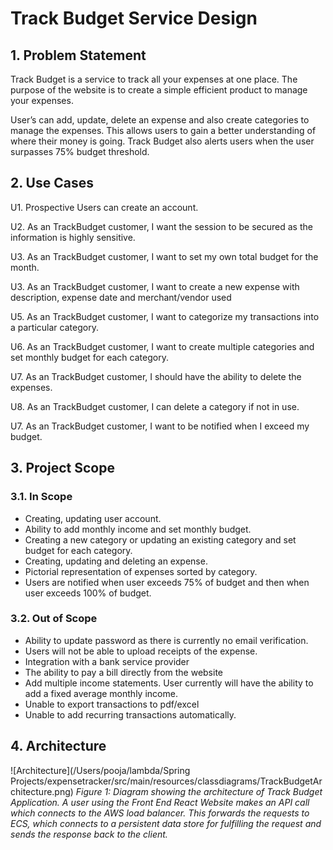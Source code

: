 # Track Budget Service Design

## 1. Problem Statement

Track Budget is a service to track all your expenses at one place. The purpose of the website is to create a simple
efficient product to manage your expenses.

User’s can add, update, delete an expense and also create categories to manage the expenses.
This allows users to gain a better understanding of where their money is going. Track Budget also alerts users
when the user surpasses 75% budget threshold.

## 2. Use Cases

U1. Prospective Users can create an account.

U2. As an TrackBudget customer, I want the session to be secured as the information is highly sensitive.

U3. As an TrackBudget customer, I want to set my own total budget for the month.

U3. As an TrackBudget customer, I want to create a new expense with description,
expense date and merchant/vendor used

U5. As an TrackBudget customer, I want to categorize my transactions into a particular category.

U6. As an TrackBudget customer, I want to create multiple categories and
set monthly budget for each category.

U7. As an TrackBudget customer, I should have the ability to delete the expenses.

U8. As an TrackBudget customer, I can delete a category if not in use.

U7. As an TrackBudget customer, I want to be notified when I exceed my budget.


## 3. Project Scope

### 3.1. In Scope

* Creating, updating user account.
* Ability to add monthly income and set monthly budget.
* Creating a new category or updating an existing category and set budget for each category.
* Creating, updating and deleting an expense.
* Pictorial representation of expenses sorted by category.
* Users are notified when user exceeds 75% of budget and then when user exceeds 100% of budget.

### 3.2. Out of Scope

* Ability to update password as there is currently no email verification.
* Users will not be able to upload receipts of the expense.
* Integration with a bank service provider
* The ability to pay a bill directly from the website
* Add multiple income statements. User currently will have the ability to add a fixed average monthly income.
* Unable to export transactions to pdf/excel
* Unable to add recurring transactions automatically.

## 4. Architecture

![Architecture](/Users/pooja/lambda/Spring Projects/expensetracker/src/main/resources/classdiagrams/TrackBudgetArchitecture.png)
*Figure 1: Diagram showing the architecture of Track Budget Application. A user using the Front End React Website makes an API call which connects 
to the AWS load balancer. This forwards the requests to ECS, which connects to a persistent data store for fulfilling the 
request and sends the response back to the client.*